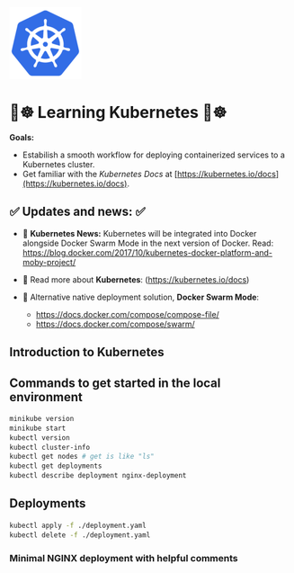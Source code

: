 ![Kubernetes logo.](/diagrams/icon.png)

# 🐳☸️ Learning Kubernetes 🐳☸️
**Goals:**
- Estabilish a smooth workflow for deploying containerized services to a Kubernetes cluster.
- Get familiar with the *Kubernetes Docs* at [https://kubernetes.io/docs](https://kubernetes.io/docs).

## ✅ Updates and news: ✅

- 🎉 **Kubernetes News:** Kubernetes will be integrated into Docker alongside Docker Swarm Mode in the next version of Docker. Read: <https://blog.docker.com/2017/10/kubernetes-docker-platform-and-moby-project/>

- 📖 Read more about **Kubernetes**:
(https://kubernetes.io/docs)

- 🐳 Alternative native deployment solution, **Docker Swarm Mode**:
  * <https://docs.docker.com/compose/compose-file/>
  * <https://docs.docker.com/compose/swarm/>

## Introduction to Kubernetes

## Commands to get started in the local environment

```sh
minikube version
minikube start
kubectl version
kubectl cluster-info
kubectl get nodes # get is like "ls"
kubectl get deployments
kubectl describe deployment nginx-deployment
```

## Deployments

```sh
kubectl apply -f ./deployment.yaml
kubectl delete -f ./deployment.yaml
```

### Minimal NGINX deployment with helpful comments
